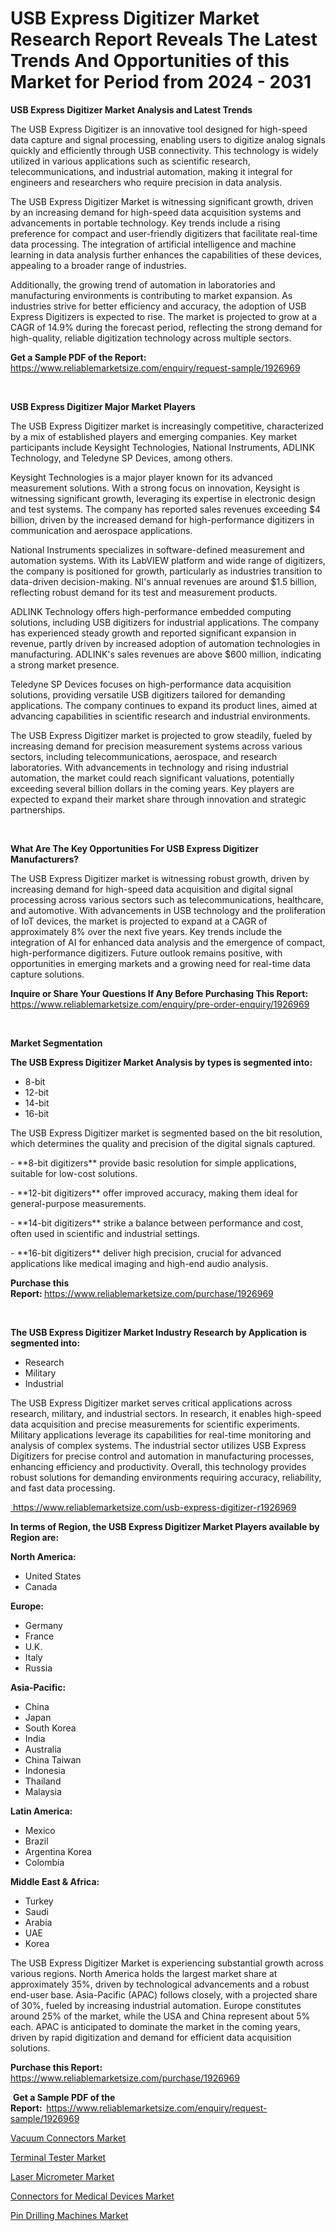 <p><h1>USB Express Digitizer Market Research Report Reveals The Latest Trends And Opportunities of this Market for Period from 2024 - 2031</h1></p><p><strong>USB Express Digitizer Market Analysis and Latest Trends</strong></p>
<p><p>The USB Express Digitizer is an innovative tool designed for high-speed data capture and signal processing, enabling users to digitize analog signals quickly and efficiently through USB connectivity. This technology is widely utilized in various applications such as scientific research, telecommunications, and industrial automation, making it integral for engineers and researchers who require precision in data analysis.</p><p>The USB Express Digitizer Market is witnessing significant growth, driven by an increasing demand for high-speed data acquisition systems and advancements in portable technology. Key trends include a rising preference for compact and user-friendly digitizers that facilitate real-time data processing. The integration of artificial intelligence and machine learning in data analysis further enhances the capabilities of these devices, appealing to a broader range of industries.</p><p>Additionally, the growing trend of automation in laboratories and manufacturing environments is contributing to market expansion. As industries strive for better efficiency and accuracy, the adoption of USB Express Digitizers is expected to rise. The market is projected to grow at a CAGR of 14.9% during the forecast period, reflecting the strong demand for high-quality, reliable digitization technology across multiple sectors.</p></p>
<p><strong>Get a Sample PDF of the Report:&nbsp;</strong> <a href="https://www.reliablemarketsize.com/enquiry/request-sample/1926969?utm_campaign=1131&utm_medium=2&utm_source=Github&utm_content=ia&utm_term=25102024&utm_id=usb-express-digitizer">https://www.reliablemarketsize.com/enquiry/request-sample/1926969</a></p>
<p>&nbsp;</p>
<p><strong>USB Express Digitizer Major Market Players</strong></p>
<p><p>The USB Express Digitizer market is increasingly competitive, characterized by a mix of established players and emerging companies. Key market participants include Keysight Technologies, National Instruments, ADLINK Technology, and Teledyne SP Devices, among others.</p><p>Keysight Technologies is a major player known for its advanced measurement solutions. With a strong focus on innovation, Keysight is witnessing significant growth, leveraging its expertise in electronic design and test systems. The company has reported sales revenues exceeding $4 billion, driven by the increased demand for high-performance digitizers in communication and aerospace applications.</p><p>National Instruments specializes in software-defined measurement and automation systems. With its LabVIEW platform and wide range of digitizers, the company is positioned for growth, particularly as industries transition to data-driven decision-making. NI's annual revenues are around $1.5 billion, reflecting robust demand for its test and measurement products.</p><p>ADLINK Technology offers high-performance embedded computing solutions, including USB digitizers for industrial applications. The company has experienced steady growth and reported significant expansion in revenue, partly driven by increased adoption of automation technologies in manufacturing. ADLINK's sales revenues are above $600 million, indicating a strong market presence.</p><p>Teledyne SP Devices focuses on high-performance data acquisition solutions, providing versatile USB digitizers tailored for demanding applications. The company continues to expand its product lines, aimed at advancing capabilities in scientific research and industrial environments.</p><p>The USB Express Digitizer market is projected to grow steadily, fueled by increasing demand for precision measurement systems across various sectors, including telecommunications, aerospace, and research laboratories. With advancements in technology and rising industrial automation, the market could reach significant valuations, potentially exceeding several billion dollars in the coming years. Key players are expected to expand their market share through innovation and strategic partnerships.</p></p>
<p>&nbsp;</p>
<p><strong>What Are The Key Opportunities For USB Express Digitizer Manufacturers?</strong></p>
<p><p>The USB Express Digitizer market is witnessing robust growth, driven by increasing demand for high-speed data acquisition and digital signal processing across various sectors such as telecommunications, healthcare, and automotive. With advancements in USB technology and the proliferation of IoT devices, the market is projected to expand at a CAGR of approximately 8% over the next five years. Key trends include the integration of AI for enhanced data analysis and the emergence of compact, high-performance digitizers. Future outlook remains positive, with opportunities in emerging markets and a growing need for real-time data capture solutions.</p></p>
<p><strong>Inquire or Share Your Questions If Any Before Purchasing This Report:</strong> <a href="https://www.reliablemarketsize.com/enquiry/pre-order-enquiry/1926969?utm_campaign=1131&utm_medium=2&utm_source=Github&utm_content=ia&utm_term=25102024&utm_id=usb-express-digitizer">https://www.reliablemarketsize.com/enquiry/pre-order-enquiry/1926969</a></p>
<p>&nbsp;</p>
<p><strong>Market Segmentation</strong></p>
<p><strong>The USB Express Digitizer Market Analysis by types is segmented into:</strong></p>
<p><ul><li>8-bit</li><li>12-bit</li><li>14-bit</li><li>16-bit</li></ul></p>
<p><p>The USB Express Digitizer market is segmented based on the bit resolution, which determines the quality and precision of the digital signals captured. </p><p>- **8-bit digitizers** provide basic resolution for simple applications, suitable for low-cost solutions.  </p><p>- **12-bit digitizers** offer improved accuracy, making them ideal for general-purpose measurements.  </p><p>- **14-bit digitizers** strike a balance between performance and cost, often used in scientific and industrial settings.  </p><p>- **16-bit digitizers** deliver high precision, crucial for advanced applications like medical imaging and high-end audio analysis.</p></p>
<p><strong>Purchase this Report:&nbsp;</strong><a href="https://www.reliablemarketsize.com/purchase/1926969?utm_campaign=1131&utm_medium=2&utm_source=Github&utm_content=ia&utm_term=25102024&utm_id=usb-express-digitizer">https://www.reliablemarketsize.com/purchase/1926969</a></p>
<p>&nbsp;</p>
<p><strong>The USB Express Digitizer Market Industry Research by Application is segmented into:</strong></p>
<p><ul><li>Research</li><li>Military</li><li>Industrial</li></ul></p>
<p><p>The USB Express Digitizer market serves critical applications across research, military, and industrial sectors. In research, it enables high-speed data acquisition and precise measurements for scientific experiments. Military applications leverage its capabilities for real-time monitoring and analysis of complex systems. The industrial sector utilizes USB Express Digitizers for precise control and automation in manufacturing processes, enhancing efficiency and productivity. Overall, this technology provides robust solutions for demanding environments requiring accuracy, reliability, and fast data processing.</p></p>
<p><a href="https://www.reliablemarketsize.com/usb-express-digitizer-r1926969?utm_campaign=1131&utm_medium=2&utm_source=Github&utm_content=ia&utm_term=25102024&utm_id=usb-express-digitizer">&nbsp;https://www.reliablemarketsize.com/usb-express-digitizer-r1926969</a></p>
<p><strong>In terms of Region, the USB Express Digitizer Market Players available by Region are:</strong></p>
<p>
    <p> <strong> North America: </strong>
        <ul>
            <li>United States</li>
            <li>Canada</li>
        </ul>
        </p> 
    <p> <strong> Europe: </strong>
        <ul>
            <li>Germany</li>
            <li>France</li>
            <li>U.K.</li>
            <li>Italy</li>
            <li>Russia</li>
        </ul>
        </p> 
    <p> <strong> Asia-Pacific: </strong>
        <ul>
            <li>China</li>
            <li>Japan</li>
            <li>South Korea</li>
            <li>India</li>
            <li>Australia</li>
            <li>China Taiwan</li>
            <li>Indonesia</li>
            <li>Thailand</li>
            <li>Malaysia</li>
        </ul>
        </p> 
    <p> <strong> Latin America: </strong>
        <ul>
            <li>Mexico</li>
            <li>Brazil</li>
            <li>Argentina Korea</li>
            <li>Colombia</li>
        </ul>
        </p> 
    <p> <strong> Middle East & Africa: </strong>
        <ul>
            <li>Turkey</li>
            <li>Saudi</li>
            <li>Arabia</li>
            <li>UAE</li>
            <li>Korea</li>
        </ul>
    </p>
    </p>
<p><p>The USB Express Digitizer Market is experiencing substantial growth across various regions. North America holds the largest market share at approximately 35%, driven by technological advancements and a robust end-user base. Asia-Pacific (APAC) follows closely, with a projected share of 30%, fueled by increasing industrial automation. Europe constitutes around 25% of the market, while the USA and China represent about 5% each. APAC is anticipated to dominate the market in the coming years, driven by rapid digitization and demand for efficient data acquisition solutions.</p></p>
<p><strong>Purchase this Report: </strong><a href="https://www.reliablemarketsize.com/purchase/1926969?utm_campaign=1131&utm_medium=2&utm_source=Github&utm_content=ia&utm_term=25102024&utm_id=usb-express-digitizer">https://www.reliablemarketsize.com/purchase/1926969</a></p>
<p>&nbsp;<strong>Get a Sample PDF of the Report:&nbsp;&nbsp;</strong><a href="https://www.reliablemarketsize.com/enquiry/request-sample/1926969?utm_campaign=1131&utm_medium=2&utm_source=Github&utm_content=ia&utm_term=25102024&utm_id=usb-express-digitizer">https://www.reliablemarketsize.com/enquiry/request-sample/1926969</a></p>
<p><strong></strong></p>
<p><p><a href="https://issuu.com/reportprime-2/docs/vacuum-connectors-market-size-2030._f4a844e443c131?utm_campaign=1131&utm_medium=2&utm_source=Github&utm_content=ia&utm_term=25102024&utm_id=usb-express-digitizer">Vacuum Connectors Market</a></p><p><a href="https://github.com/doyeme32g/Market-Research-Report-List-1/blob/main/terminal-tester-market.md?utm_campaign=1131&utm_medium=2&utm_source=Github&utm_content=ia&utm_term=25102024&utm_id=usb-express-digitizer">Terminal Tester Market</a></p><p><a href="https://github.com/cecilebbruhter/Market-Research-Report-List-1/blob/main/laser-micrometer-market.md?utm_campaign=1131&utm_medium=2&utm_source=Github&utm_content=ia&utm_term=25102024&utm_id=usb-express-digitizer">Laser Micrometer Market</a></p><p><a href="https://issuu.com/reportprime-2/docs/connectors-for-medical-devices-mark_dd0074d389b77e?utm_campaign=1131&utm_medium=2&utm_source=Github&utm_content=ia&utm_term=25102024&utm_id=usb-express-digitizer">Connectors for Medical Devices Market</a></p><p><a href="https://www.linkedin.com/pulse/pin-drilling-machines-market-shifts-strategic-analysis-2024-2031-k8fkf?utm_campaign=1131&utm_medium=2&utm_source=Github&utm_content=ia&utm_term=25102024&utm_id=usb-express-digitizer">Pin Drilling Machines Market</a></p></p>